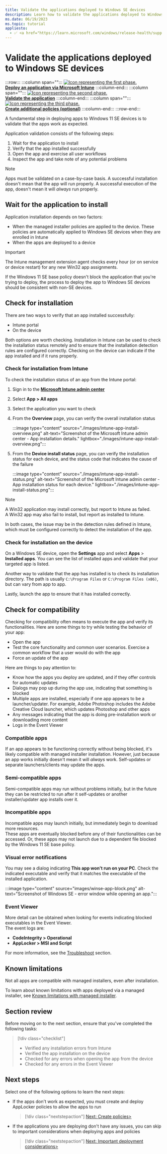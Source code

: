 ```yaml
---
title: Validate the applications deployed to Windows SE devices
description: Learn how to validate the applications deployed to Windows SE devices via Intune.
ms.date: 06/19/2023
ms.topic: tutorial
appliesto:
  - ✅ <a href="https://learn.microsoft.com/windows/release-health/supported-versions-windows-client" target="_blank">Windows 11 SE, version 22H2 and later</a>
---
```


# Validate the applications deployed to Windows SE devices

:::row:::
   :::column span="":::
    <a href="deploy-apps.md"><img src="images/phase-1-off.svg" alt="Icon representing the first phase."/></a><br>
    [**Deploy an application via Microsoft Intune**](deploy-apps.md)
   :::column-end:::
   :::column span="":::
    <a href="validate-apps.md"><img src="images/phase-2-on.svg" alt="Icon representing the second phase."/></a><br>
    [**Validate the application**](validate-apps.md)
   :::column-end:::
   :::column span="":::
    <a href="create-policies.md"><img src="images/phase-3-off.svg" alt="Icon representing the third phase."/></a><br>
    [**Create additional policies (optional)**](create-policies.md)
   :::column-end:::
:::row-end:::

A fundamental step in deploying apps to Windows 11 SE devices is to validate that the apps work as expected.

Application validation consists of the following steps:

1. Wait for the application to install
1. Verify that the app installed successfully
1. Open the app and exercise all user workflows
1. Inspect the app and take note of any potential problems

> [!NOTE]
> Apps must be validated on a case-by-case basis. A successful installation doesn't mean that the app will run properly. A successful execution of the app, doesn't mean it will *always* run properly.

## Wait for the application to install

Application installation depends on two factors:

- When the managed installer policies are applied to the device. These policies are automatically applied to Windows SE devices when they are enrolled in Intune
- When the apps are deployed to a device

> [!IMPORTANT]
> The Intune management extension agent checks every hour (or on service or device restart) for any new Win32 app assignments.

If the Windows 11 SE base policy doesn't block the application that you're trying to deploy, the process to deploy the app to Windows SE devices should be consistent with non-SE devices.

## Check for installation

There are two ways to verify that an app installed successfully:

- Intune portal
- On the device

Both options are worth checking. Installation in Intune can be used to check the installation status remotely and to ensure that the installation detection rules are configured correctly. Checking on the device can indicate if the app  installed and if it runs properly.

### Check for installation from Intune

To check the installation status of an app from the Intune portal:

1. Sign in to the <a href="https://intune.microsoft.com/" target="_blank"><b>Microsoft Intune admin center</b></a>
1. Select **App > All apps**
1. Select the application you want to check
1. From the **Overview** page, you can verify the overall installation status
    
    :::image type="content" source="./images/intune-app-install-overview.png" alt-text="Screenshot of the Microsoft Intune admin center - App installation details." lightbox="./images/intune-app-install-overview.png":::

1. From the **Device install status** page, you can verify the installation status for each device, and the status code that indicates the cause of the failure
    
    :::image type="content" source="./images/intune-app-install-status.png" alt-text="Screenshot of the Microsoft Intune admin center - App installation status for each device." lightbox="./images/intune-app-install-status.png":::

> [!NOTE]
> A Win32 application may install correctly, but report to Intune as failed.\
> A Win32 app may also fail to install, but report as installed to Intune.
>
> In both cases, the issue may be in the detection rules defined in Intune, which must be configured correctly to detect the installation of the app.

### Check for installation on the device

On a Windows SE device, open the **Settings** app and select **Apps** > **Installed apps**. You can see the list of installed apps and validate that your targeted app is listed.

Another way to validate that the app has installed is to check its installation directory. The path is usually `C:\Program Files` or `C:\Program Files (x86)`, but can vary from app to app.

Lastly, launch the app to ensure that it has installed correctly.

## Check for compatibility

Checking for compatibility often means to execute the app and verify its functionalities. Here are some things to try while testing the behavior of your app:

- Open the app
- Test the core functionality and common user scenarios. Exercise a common workflow that a user would do with the app
- Force an update of the app

Here are things to pay attention to:

- Know how the apps you deploy are updated, and if they offer controls for automatic updates
- Dialogs may pop up during the app use, indicating that something is blocked
- Multiple apps are installed, especially if one app appears to be a launcher/updater. For example, Adobe Photoshop includes the Adobe Creative Cloud launcher, which updates Photoshop and other apps
- Any messages indicating that the app is doing pre-installation work or downloading more content
- Logs in the Event Viewer

### Compatible apps

If an app appears to be functioning correctly without being blocked, it's likely compatible with managed installer installation.
However, just because an app works initially doesn't mean it will *always* work. Self-updates or separate launchers/clients may update the apps.

### Semi-compatible apps

Semi-compatible apps may run without problems initially, but in the future they can be restricted to run after it self-updates or another installer/updater app installs over it.

### Incompatible apps

Incompatible apps may launch initially, but immediately begin to download more resources.\
These apps are eventually blocked before any of their functionalities can be accessed. Or, these apps may not launch due to a dependent file blocked by the Windows 11 SE base policy.

### Visual error notifications

You may see a dialog indicating **This app won't run on your PC**. Check the indicated executable and verify that it matches the executable of the installed application.

:::image type="content" source="images/winse-app-block.png" alt-text="Screenshot of Windows SE - error window while opening an app.":::

### Event Viewer

More detail can be obtained when looking for events indicating blocked executables in the Event Viewer.\
The event logs are:

- **CodeIntegrity > Operational**
- **AppLocker > MSI and Script**

For more information, see the [Troubleshoot](troubleshoot.md) section.

## Known limitations

Not all apps are compatible with managed installers, even after installation.

To learn about known limitations with apps deployed via a managed installer, see [Known limitations with managed installer][WIN-1].

<!--
> [!NOTE]
> UWP LOB apps aren't installed using the Intune Management Extension and thus aren't tracked by the managed installer heuristic. LOB apps must be authorized separately in your WDAC policy.
-->

## Section review

Before moving on to the next section, ensure that you've completed the following tasks:

> [!div class="checklist"]
> - Verified any installation errors from Intune
> - Verified the app installation on the device
> - Checked for any errors when opening the app from the device
> - Checked for any errors in the Event Viewer

## Next steps

Select one of the following options to learn the next steps:

<!--- If the apps don't work as expected, you must create and deploy WDAC or AppLocker policies to allow the apps to run-->
- If the apps don't work as expected, you must create and deploy AppLocker policies to allow the apps to run
  > [!div class="nextstepaction"]
  > [Next: Create policies>](create-policies.md)
- If the applications you are deploying don't have any issues, you can skip to important considerations when deploying apps and policies
  > [!div class="nextstepaction"]
  > [Next: Important deployment considerations>](considerations.md)

[M365-1]: /microsoft-365/education/deploy/microsoft-store-for-education

[WIN-1]: /windows/security/threat-protection/windows-defender-application-control/configure-authorized-apps-deployed-with-a-managed-installer#known-limitations-with-managed-installer
[WIN-2]: /windows/msix/
[WIN-3]: /windows/security/threat-protection/windows-defender-application-control/manage-packaged-apps-with-windows-defender-application-control